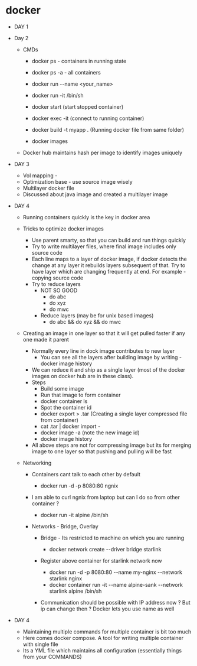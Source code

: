 # docker
- DAY 1

- Day 2 
    - CMDs
        - docker ps - containers in running state
        - docker ps -a - all containers
        - docker run --name <your_name> <image-name>
        - docker run -it <image-name> /bin/sh
        - docker start <docker-id> (start stopped container)
        - docker exec -it <docker-id> (connect to running container)
        - docker build -t myapp . (Running docker file from same folder)

        - docker images

    - Docker hub maintains hash per image to identify images uniquely

- DAY 3
    - Vol mapping -
    - Optimization base - use source image wisely
    - Multilayer docker file
    - Discussed about java image and created a multilayer image

- DAY 4
    - Running containers quickly is the key in docker area
    - Tricks to optimize docker images
        - Use parent smarty, so that you can build and run things quickly 
        - Try to write multilayer files, where final image includes only source code
        - Each line maps to a layer of docker image, if docker detects the change at any layer it rebuilds layers subsequent of that. Try to have layer which are changing frequently at end. For example - copying source code
        - Try to reduce layers
            - NOT SO GOOD
                - do abc
                - do xyz
                - do mwc
            - Reduce layers (may be for unix based images)
                - do abc && do xyz && do mwc

    - Creating an image in one layer so that it will get pulled faster if any one made it parent
        - Normally every line in dock image contributes to new layer
            - You can see all the layers after building image by writing - docker image history <image id>
        - We can reduce it and ship as a single layer (most of the docker images on docker hub are in these class).
        - Steps
            - Build some image
            - Run that image to form container
            - docker container ls
            - Spot the container id
            - docker export <container id> > <somename>.tar (Creating a single layer compressed file from container)
            - cat <somename>.tar | docker import -  <new name to image>
            - docker image -a (note the new image id)
            - docker image history <image id>
        - All above steps are not for compressing image but its for merging image to one layer so that pushing and pulling will be fast

    - Networking
        - Containers cant talk to each other by default
            - docker run -d -p 8080:80 ngnix
        - I am able to curl ngnix from laptop but can I do so from other container ?
            - docker run -it alpine /bin/sh

        - Networks - Bridge, Overlay
            - Bridge - Its restricted to machine on which you are running
                - docker network create --driver bridge starlink

            - Register above container for starlink network now
                - docker run -d -p 8080:80 --name my-nginx --network starlink nginx
                - docker container run -it --name alpine-sank --network starlink alpine /bin/sh
            - Communication should be possible with IP address now ? But ip can change then ? Docker lets you use name as well

- DAY 4
    - Maintaining multiple commands for multiple container is bit too much
    - Here comes docker compose. A tool for writing multiple container with single file
    - Its a YML file which maintains all configuration (essentially things from your COMMANDS)